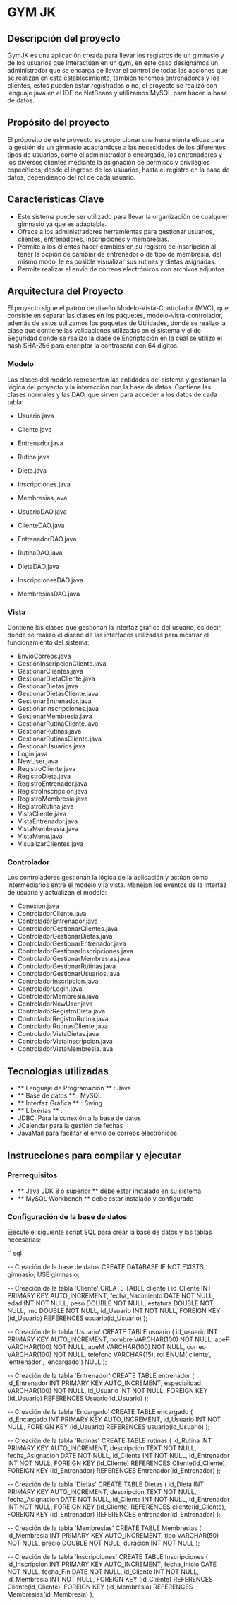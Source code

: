 # GYM JK

## Descripción del proyecto

GymJK es una aplicación creada para llevar los registros de un gimnasio y de los usuarios que interactúan en un gym, en este caso designamos un administrador que se encarga de llevar el control de todas las acciones que se realizan en este establecimiento, también tenemos entrenadores y los clientes, estos pueden estar registrados o no, el proyecto se realizó con lenguaje java en el IDE de NetBeans y utilizamos MySQL para hacer la base de datos. 

## Propósito del proyecto

El próposito de este proyecto es proporcionar una herramienta eficaz para la gestión de un gimnasio adaptandose a las necesidades de los diferentes tipos de usuarios, como el administrador o encargado, los entrenadores y los diversos clientes mediante la asignación de permisos y privilegios específicos, desde el ingreso de los usuarios, hasta el registro en la base de datos, dependiendo del rol de cada usuario.

## Características Clave

- Este sistema puede ser utilizado para llevar la organización de cualquier gimnasio ya que es adaptable.
- Ofrece a los administradores herramientas para gestionar usuarios, clientes, entrenadores, inscripciones y membresías.
- Permite a los clientes hacer cambios en su registro de inscripcion al tener la ocpion de cambiar de entrenador o de tipo de membresia, del mismo modo, le es posible visualizar sus rutinas y dietas asignadas.
- Permite realizar el envío de correos electrónicos con archivos adjuntos.

## Arquitectura del Proyecto

El proyecto sigue el patrón de diseño Modelo-Vista-Controlador (MVC), que consiste en separar las clases en los paquetes, modelo-vista-controlador, además de estos utilizamos los paquetes de Utilidades, donde se realizo la clase que contiene las validaciones utilizadas en el sistema y el de Seguridad donde se realizo la clase de Encriptación en la cual se utilizo el hash SHA-256 para encriptar la contraseña con 64 dígitos.

### Modelo

Las clases del modelo representan las entidades del sistema y gestionan la lógica del proyecto y la interacción con la base de datos. Contiene las clases normales y las DAO, que sirven para acceder a los datos de cada tabla:

- Usuario.java
- Cliente.java
- Entrenador.java
- Rutina.java
- Dieta.java
- Inscripciones.java
- Membresias.java


- UsuarioDAO.java
- ClienteDAO.java
- EntrenadorDAO.java
- RutinaDAO.java
- DietaDAO.java
- InscripcionesDAO.java
- MembresiasDAO.java

### Vista

Contiene las clases que gestionan la interfaz gráfica del usuario, es decir, donde se realizó el diseño de las interfaces utilizadas para mostrar el funcionamiento del sistema:

- EnvioCorreos.java
- GestionInscripcionCliente.java
- GestionarClientes.java
- GestionarDietaCliente.java
- GestionarDietas.java
- GestionarDietasCliente.java
- GestionarEntrenador.java
- GestionarInscripciones.java
- GestionarMembresia.java
- GestionarRutinaCliente.java
- GestionarRutinas.java
- GestionarRutinasCliente.java
- GestionarUsuarios.java
- Login.java
- NewUser.java
- RegistroCliente.java
- RegistroDieta.java
- RegistroEntrenador.java
- RegistroInscripcion.java
- RegistroMembresia.java
- RegistroRutina.java
- VistaCliente.java
- VistaEntrenador.java
- VistaMembresia.java
- VistaMenu.java
- VisualizarClientes.java

### Controlador
Los controladores gestionan la lógica de la aplicación y actúan como intermediarios entre el modelo y la vista. Manejan los eventos de la interfaz de usuario y actualizan el modelo:


- Conexion.java
- ControladorCliente.java
- ControladorEntrenador.java
- ControladorGestionarClientes.java
- ControladorGestionarDietas.java
- ControladorGestionarEntrenador.java
- ControladorGestionarInscripciones.java
- ControladorGestionarMembresias.java
- ControladorGestionarRutinas.java
- ControladorGestionarUsuarios.java
- ControladorInscripcion.java
- ControladorLogin.java
- ControladorMembresia.java
- ControladorNewUser.java
- ControladorRegistroDieta.java
- ControladorRegistroRutina.java
- ControladorRutinasCliente.java
- ControladorVistaDietas.java
- ControladorVistaInscripcion.java
- ControladorVistaMembresia.java

## Tecnologías utilizadas
-  ** Lenguaje de Programación ** : Java
-  ** Base de datos ** : MySQL
-  ** Interfaz Gráfica ** : Swing
-  ** Librerías ** :
  - JDBC: Para la conexión a la base de datos
  - JCalendar para la gestión de fechas
 -  JavaMail para facilitar el envío de correos electrónicos
 
 ## Instrucciones para compilar y ejecutar
 
### Prerrequisitos

-  ** Java JDK 8 o superior ** debe estar instalado en su sistema.
-  ** MySQL Workbench **  debe estar instalado y configurado

### Configuración de la base de datos
Ejecute el siguiente script SQL para crear la base de datos y las tablas necesarias:

`` sql

-- Creación de la base de datos
CREATE DATABASE IF NOT EXISTS gimnasio;
USE gimnasio;

-- Creación de la tabla 'Cliente'
CREATE TABLE cliente (
  id_Cliente INT PRIMARY KEY AUTO_INCREMENT,
  fecha_Nacimiento DATE NOT NULL,
  edad INT NOT NULL,
  peso DOUBLE NOT NULL,
  estatura DOUBLE NOT NULL,
  imc DOUBLE NOT NULL,
  id_Usuario INT NOT NULL,
  FOREIGN KEY (id_Usuario) REFERENCES usuario(id_Usuario)
);

-- Creación de la tabla 'Usuario'
CREATE TABLE usuario (
    id_usuario INT PRIMARY KEY AUTO_INCREMENT,
    nombre VARCHAR(100) NOT NULL,
    apeP VARCHAR(100) NOT NULL,
    apeM VARCHAR(100) NOT NULL,
    correo VARCHAR(100) NOT NULL,
    telefono VARCHAR(15),
    rol ENUM('cliente', 'entrenador', 'encargado') NULL
);

-- Creación de la tabla 'Entrenador'
CREATE TABLE entrenador (
    id_Entrenador INT PRIMARY KEY AUTO_INCREMENT,
    especialidad VARCHAR(100) NOT NULL,
    id_Usuario INT NOT NULL,
    FOREIGN KEY (id_Usuario) REFERENCES Usuario(id_Usuario)
);

-- Creación de la tabla 'Encargado'
CREATE TABLE encargado (
    id_Encargado INT PRIMARY KEY AUTO_INCREMENT,
    id_Usuario INT NOT NULL,
    FOREIGN KEY (id_Usuario) REFERENCES usuario(id_Usuario)
);

-- Creación de la tabla 'Rutinas'
CREATE TABLE rutinas (
    id_Rutina INT PRIMARY KEY AUTO_INCREMENT,
    descripcion TEXT NOT NULL,
    fecha_Asignacion DATE NOT NULL,
    id_Cliente INT NOT NULL,
    id_Entrenador INT NOT NULL,
    FOREIGN KEY (id_Cliente) REFERENCES Cliente(id_Cliente),
    FOREIGN KEY (id_Entrenador) REFERENCES Entrenador(id_Entrenador)
);

-- Creación de la tabla 'Dietas'
CREATE TABLE Dietas (
    id_Dieta INT PRIMARY KEY AUTO_INCREMENT,
    descripcion TEXT NOT NULL,
    fecha_Asignacion DATE NOT NULL,
    id_Cliente INT NOT NULL,
    id_Entrenador INT NOT NULL,
    FOREIGN KEY (id_Cliente) REFERENCES cliente(id_Cliente),
    FOREIGN KEY (id_Entrenador) REFERENCES entrenador(id_Entrenador)
);

-- Creación de la tabla 'Membresías'
CREATE TABLE Membresias (
    id_Membresia INT PRIMARY KEY AUTO_INCREMENT,
    tipo VARCHAR(50) NOT NULL,
    precio DOUBLE NOT NULL,
    duracion INT NOT NULL
);

-- Creación de la tabla 'Inscripciones'
CREATE TABLE Inscripciones (
    id_Inscripcion INT PRIMARY KEY AUTO_INCREMENT,
    fecha_Inicio DATE NOT NULL,
    fecha_Fin DATE NOT NULL,
    id_Cliente INT NOT NULL,
    id_Membresia INT NOT NULL,
    FOREIGN KEY (id_Cliente) REFERENCES Cliente(id_Cliente),
    FOREIGN KEY (id_Membresia) REFERENCES Membresias(id_Membresia)
);

```

